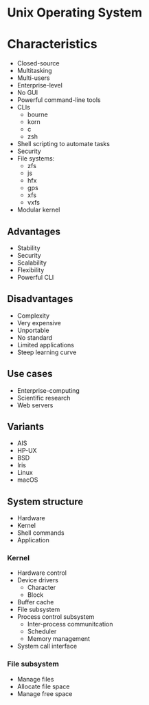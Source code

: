 # Unix Operating System

# Characteristics

- Closed-source
- Multitasking
- Multi-users
- Enterprise-level
- No GUI
- Powerful command-line tools
- CLIs
  - bourne
  - korn
  - c
  - zsh
- Shell scripting to automate tasks
- Security
- File systems:
  - zfs
  - js
  - hfx
  - gps
  - xfs
  - vxfs
- Modular kernel

## Advantages

- Stability
- Security
- Scalability
- Flexibility
- Powerful CLI

## Disadvantages

- Complexity
- Very expensive
- Unportable
- No standard
- Limited applications
- Steep learning curve

## Use cases

- Enterprise-computing
- Scientific research
- Web servers

## Variants

- AIS
- HP-UX
- BSD
- Iris
- Linux
- macOS

## System structure

- Hardware
- Kernel
- Shell commands
- Application

### Kernel

- Hardware control
- Device drivers
  - Character
  - Block
- Buffer cache
- File subsystem
- Process control subsystem
  - Inter-process communitcation
  - Scheduler
  - Memory management
- System call interface

### File subsystem

- Manage files
- Allocate file space
- Manage free space